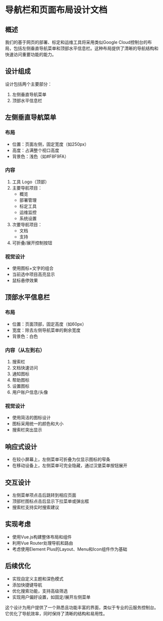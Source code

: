 # 导航栏和页面布局设计文档

## 概述

我们的基于网页的部署、标定和运维工具将采用类似Google Cloud控制台的布局，包括左侧垂直导航菜单和顶部水平信息栏。这种布局提供了清晰的导航结构和快速访问重要功能的能力。

## 设计组成

设计包括两个主要部分：
1. 左侧垂直导航菜单
2. 顶部水平信息栏

## 左侧垂直导航菜单

### 布局
- 位置：页面左侧，固定宽度（如250px）
- 高度：占满整个视口高度
- 背景色：浅色（如#F8F9FA）

### 内容
1. 工具 Logo（顶部）
2. 主要导航项目：
   - 概览
   - 部署管理
   - 标定工具
   - 运维监控
   - 系统设置
3. 次要导航项目：
   - 文档
   - 支持
4. 可折叠/展开控制按钮

### 视觉设计
- 使用图标+文字的组合
- 当前选中项目高亮显示
- 鼠标悬停效果

## 顶部水平信息栏

### 布局
- 位置：页面顶部，固定高度（如60px）
- 宽度：除去左侧导航菜单的剩余宽度
- 背景色：白色

### 内容（从左到右）
1. 搜索栏
2. 文档快速访问
3. 通知图标
4. 帮助图标
5. 设置图标
6. 用户账户信息/头像

### 视觉设计
- 使用简洁的图标设计
- 图标采用统一的颜色和大小
- 搜索栏突出显示

## 响应式设计

- 在较小屏幕上，左侧菜单可折叠为仅显示图标的窄条
- 在移动设备上，左侧菜单可完全隐藏，通过汉堡菜单按钮展开

## 交互设计

- 左侧菜单项点击后跳转到相应页面
- 顶部栏图标点击后显示下拉菜单或弹出框
- 搜索栏支持实时搜索建议

## 实现考虑

- 使用Vue.js构建整体布局和组件
- 利用Vue Router处理导航和路由
- 考虑使用Element Plus的Layout、Menu和Icon组件作为基础


## 后续优化

- 实现自定义主题和深色模式
- 添加快捷键导航
- 优化搜索功能，支持高级筛选
- 实现用户偏好设置，如固定/展开左侧菜单

这个设计为用户提供了一个熟悉且功能丰富的界面，类似于专业的云服务控制台。它优化了导航效率，同时保持了清晰的结构和易用性。